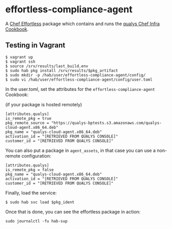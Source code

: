 # effortless-compliance-agent

A [Chef Effortless](https://github.com/chef/effortless) package which contains and runs the [qualys Chef Infra Cookbook](./cookbooks/qualys).

## Testing in Vagrant

```
$ vagrant up
$ vagrant ssh
$ source /srv/results/last_build.env 
$ sudo hab pkg install /srv/results/$pkg_artifact
$ sudo mkdir -p /hab/user/effortless-compliance-agent/config/
$ sudo vi /hab/user/effortless-compliance-agent/config/user.toml
```

In the user.toml, set the attributes for the `effortless-compliance-agent` Cookbook:

(if your package is hosted remotely)

```
[attributes.qualys]
is_remote_pkg = true
pkg_remote_source = "https://qualys-bptests.s3.amazonaws.com/qualys-cloud-agent.x86_64.deb"
pkg_name = "qualys-cloud-agent.x86_64.deb"
activation_id = "[RETRIEVED FROM QUALYS CONSOLE]"
customer_id = "[RETRIEVED FROM QUALYS CONSOLE]"
```

You can also put a package in `agent_assets`, in that case you can use a non-remote configuration:

```
[attributes.qualys]
is_remote_pkg = false 
pkg_name = "qualys-cloud-agent.x86_64.deb"
activation_id = "[RETRIEVED FROM QUALYS CONSOLE]"
customer_id = "[RETRIEVED FROM QUALYS CONSOLE]"
```

Finally, load the service:

```
$ sudo hab svc load $pkg_ident
```

Once that is done, you can see the effortless package in action:

```
sudo journalctl -fu hab-sup
```
